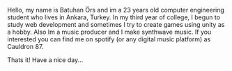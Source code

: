 Hello, my name is Batuhan Örs and im a 23 years old computer engineering student who lives in Ankara, Turkey.
In my third year of college, I begun to study web development and sometimes I try to create games using unity as a hobby.
Also Im a music producer and I make synthwave music. If you interested you can find me on spotify (or any digital music platform) as Cauldron 87.

Thats it! Have a nice day...

<!---
batuhanors/batuhanors is a ✨ special ✨ repository because its `README.md` (this file) appears on your GitHub profile.
You can click the Preview link to take a look at your changes.
--->
